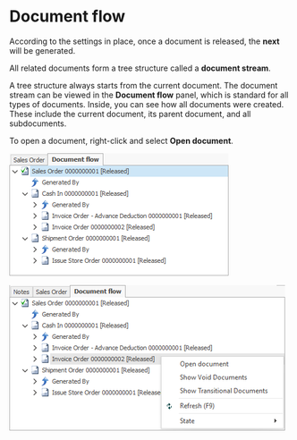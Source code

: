 # Document flow

According to the settings in place, once a document is released, the **next** will be generated. 

All related documents form a tree structure called a **document stream**.

A tree structure always starts from the current document. The document stream can be viewed in the **Document flow** panel, which is standard for all types of documents. Inside, you can see how all documents were created. These include the current document, its parent document, and all subdocuments.

To open a document, right-click and select **Open document**.


 

![Document Flow](pictures/df1.png)


 

![Document Flow](pictures/df2.png)

